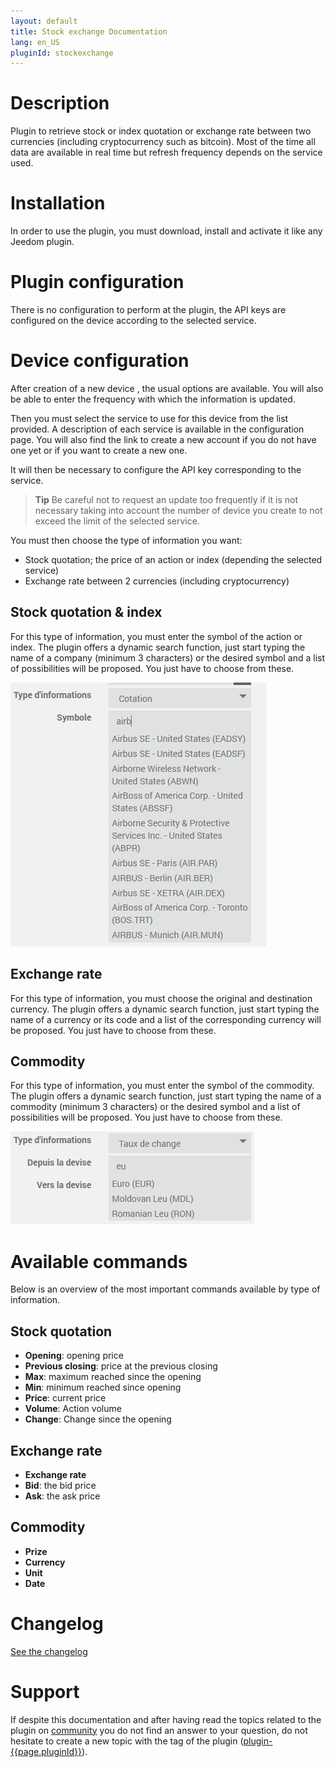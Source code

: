 ```yaml
---
layout: default
title: Stock exchange Documentation 
lang: en_US
pluginId: stockexchange
---
```


# Description

Plugin to retrieve stock or index quotation or exchange rate between two currencies (including cryptocurrency such as bitcoin).
Most of the time all data are available in real time but refresh frequency depends on the service used.

# Installation

In order to use the plugin, you must download, install and activate it like any Jeedom plugin.

# Plugin configuration

There is no configuration to perform at the plugin, the API keys are configured on the device according to the selected service.

# Device configuration

After creation of a new device , the usual options are available.
You will also be able to enter the frequency with which the information is updated.

Then you must select the service to use for this device from the list provided. A description of each service is available in the configuration page. You will also find the link to create a new account if you do not have one yet or if you want to create a new one.

It will then be necessary to configure the API key corresponding to the service.

> **Tip**
> Be careful not to request an update too frequently if it is not necessary taking into account the number of device you create to not exceed the limit of the selected service.

You must then choose the type of information you want:

- Stock quotation; the price of an action or index (depending the selected service)
- Exchange rate between 2 currencies (including cryptocurrency)

## Stock quotation & index

For this type of information, you must enter the symbol of the action or index.
The plugin offers a dynamic search function, just start typing the name of a company (minimum 3 characters) or the desired symbol and a list of possibilities will be proposed. You just have to choose from these.

![Configuration symbole](../images/config_symbol.png "Configuration symbole")

## Exchange rate

For this type of information, you must choose the original and destination currency.
The plugin offers a dynamic search function, just start typing the name of a currency or its code and a list of the corresponding currency will be proposed. You just have to choose from these.

## Commodity

For this type of information, you must enter the symbol of the commodity.
The plugin offers a dynamic search function, just start typing the name of a commodity (minimum 3 characters) or the desired symbol and a list of possibilities will be proposed. You just have to choose from these.

![Configuration devise](../images/config_currency.png "Configuration devise")

# Available commands

Below is an overview of the most important commands available by type of information.

## Stock quotation

- **Opening**: opening price
- **Previous closing**: price at the previous closing
- **Max**: maximum reached since the opening
- **Min**: minimum reached since opening
- **Price**: current price
- **Volume**: Action volume
- **Change**: Change since the opening

## Exchange rate

- **Exchange rate**
- **Bid**: the bid price
- **Ask**: the ask price

## Commodity

- **Prize**
- **Currency**
- **Unit**
- **Date**

# Changelog

[See the changelog](./changelog)

# Support

If despite this documentation and after having read the topics related to the plugin on [community]({{site.forum}}/tags/plugin-{{page.pluginId}}) you do not find an answer to your question, do not hesitate to create a new topic with the tag of the plugin ([plugin-{{page.pluginId}}]({{site.forum}}/tags/plugin-{{page.pluginId}})).
